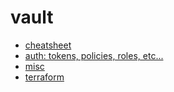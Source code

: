 # vault

- [cheatsheet](./cheatsheet.md)
- [auth: tokens, policies, roles, etc...](./auth.md)
- [misc](./misc.md)
- [terraform](./TERRAFORM/index.md)
